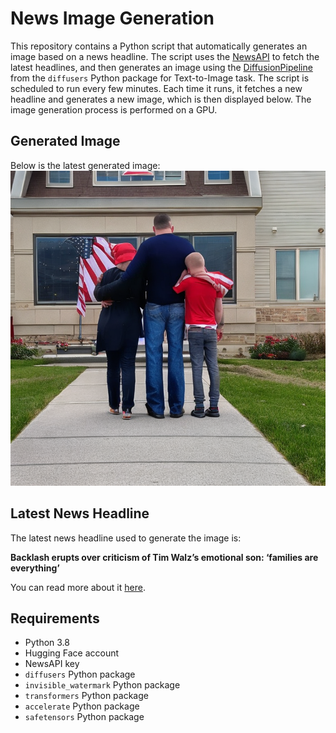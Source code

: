 # News Image Generation
This repository contains a Python script that automatically generates an image based on a news headline. The script uses the [NewsAPI](https://newsapi.org/) to fetch the latest headlines, and then generates an image using the [DiffusionPipeline](https://github.com/huggingface/diffusers) from the `diffusers` Python package for Text-to-Image task.
The script is scheduled to run every few minutes. Each time it runs, it fetches a new headline and generates a new image, which is then displayed below. The image generation process is performed on a GPU.

## Generated Image
Below is the latest generated image:
![Generated Image](image.png)

## Latest News Headline
The latest news headline used to generate the image is:

**Backlash erupts over criticism of Tim Walz’s emotional son: ‘families are everything’**

You can read more about it [here](https://news.google.com/rss/articles/CBMiuwFBVV95cUxObFJpMXBUR1VZaXFOb0d3MUluYjNEaVRMWXplOHBoQkF4a092c1JURVNSem9HcV9rOTN0Sy1EQ2pjTDRmR2w3S3p1VVB1bk5nZGxIN1lFX21rZnhNXzhJeTl5QmZaZ3lDWGRvVHNLRDMwYnFkWnRkUnhZMU1jZ3F0UV9BWWJ1MU9aUU1IZFB0QlNwcDJkLWJWLU42NGVhN18wMEJqSWlkclF0bU5qVHdaWlczb1d2S3B1bkdr?oc=5).

## Requirements
- Python 3.8
- Hugging Face account
- NewsAPI key
- `diffusers` Python package
- `invisible_watermark` Python package
- `transformers` Python package
- `accelerate` Python package
- `safetensors` Python package
